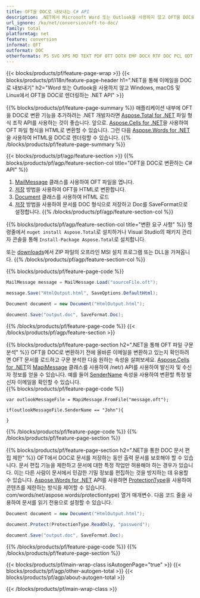 ```yaml
---
title: OFT을 DOC로 내보내는 C# API
description: .NET에서 Microsoft Word 또는 Outlook을 사용하지 않고 OFT을 DOC로 변환
url_ignore: /ko/net/conversion/oft-to-doc/
family: total
platformtag: net
feature: conversion
informat: OFT
outformat: DOC
otherformats: PS SVG XPS MD TEXT PDF OTT DOTX EMF DOCX RTF DOC PCL ODT JPEG GIF EPUB FLATOPC TIFF DOCM DOTM PNG DOT WORDML
---
```

{{< blocks/products/pf/feature-page-wrap >}}
{{< blocks/products/pf/i18n/feature-page-header h1=".NET을 통해 이메일을 DOC로 내보내기" h2="Word 또는 Outlook을 사용하지 않고 Windows, macOS 및 Linux에서 OFT을 DOC로 렌더링하는 .NET API" >}}

{{% blocks/products/pf/feature-page-summary %}}
애플리케이션 내부에 OFT을 DOC로 변환 기능을 추가하려는 .NET 개발자라면 [Aspose.Total for .NET](https://products.aspose.com/total/net/) 파일 형식 조작 API를 사용하는 것이 좋습니다. 앞으로. [Aspose.Cells for .NET](https://products.aspose.com/cells/net/)을 사용하여 OFT 파일 형식을 HTML로 변환할 수 있습니다. 그런 다음 [Aspose.Words for .NET](https://products.aspose.com/words/net/)을 사용하여 HTML을 DOC로 렌더링할 수 있습니다.
{{% /blocks/products/pf/feature-page-summary  %}}

{{< blocks/products/pf/agp/feature-section >}}
{{% blocks/products/pf/agp/feature-section-col title="OFT을 DOC로 변환하는 C# API" %}}
1. [MailMessage](https://reference.aspose.com/email/net/aspose.email/mailmessage) 클래스를 사용하여 OFT 파일을 엽니다.
2. [저장](https://reference.aspose.com/email/net/aspose.email.mailmessage/save/methods/3) 방법을 사용하여 OFT을 HTML로 변환합니다.
3. [Document](https://reference.aspose.com/words/net/aspose.words/document) 클래스를 사용하여 HTML 로드
4. [저장](https://reference.aspose.com/words/net/aspose.words.document/save/methods/4) 방법을 사용하여 문서를 DOC 형식으로 저장하고 Doc를 SaveFormat으로 설정합니다.
{{% /blocks/products/pf/agp/feature-section-col %}}

{{% blocks/products/pf/agp/feature-section-col title="변환 요구 사항" %}}
명령줄에서 ```nuget install Aspose.Total```로 설치하거나 Visual Studio의 패키지 관리자 콘솔을 통해 ```Install-Package Aspose.Total```로 설치합니다.

또는 [downloads](https://releases.aspose.com/total/net)에서 ZIP 파일의 오프라인 MSI 설치 프로그램 또는 DLL을 가져옵니다.
{{% /blocks/products/pf/agp/feature-section-col %}}

{{% blocks/products/pf/feature-page-code %}}

```cs
MailMessage message = MailMessage.Load("sourceFile.oft");
 
message.Save("HtmlOutput.html", SaveOptions.DefaultHtml);

Document document = new Document("HtmlOutput.html");

document.Save("output.doc", SaveFormat.Doc); 
```

{{% /blocks/products/pf/feature-page-code %}}
{{< /blocks/products/pf/agp/feature-section >}}

{{% blocks/products/pf/feature-page-section  h2=".NET을 통해 OFT 파일 구문 분석" %}}
OFT을 DOC로 변환하기 전에 올바른 이메일을 변환하고 있는지 확인하려면 OFT 문서를 로드하고 구문 분석한 다음 원하는 속성을 살펴보세요. [Aspose.Cells for .NET](https://products.aspose.com/email)의 [MapiMessage](https://reference.aspose.com/email/net/aspose.email.mapi/mapimessage) 클래스를 사용하여 /net/) API를 사용하여 발신자 및 수신자 정보를 얻을 수 있습니다. 예를 들어 [SenderName](https://reference.aspose.com/email/net/aspose.email.mapi/mapimessage/properties/sendername) 속성을 사용하여 변환할 특정 발신자 이메일을 확인할 수 있습니다.  
{{% blocks/products/pf/feature-page-code %}}

```cs// instantiate MapiMessage to load an OFT file from disk
var outlookMessageFile = MapiMessage.FromFile("message.oft");
 
if(outlookMessageFile.SenderName == "John"){
    
}
```

{{% /blocks/products/pf/feature-page-code  %}}
{{% /blocks/products/pf/feature-page-section %}}

{{% blocks/products/pf/feature-page-section  h2=".NET을 통한 DOC 문서 편집 제한" %}}
OFT에서 DOC로 문서를 저장하는 동안 출력 문서를 보호해야 할 수 있습니다. 문서 편집 기능을 제한하고 문서에 대한 특정 작업만 허용해야 하는 경우가 있습니다. 이는 다른 사람이 문서에서 민감한 기밀 정보를 편집하는 것을 방지하는 데 유용할 수 있습니다. [Aspose.Words for .NET](https://products.aspose.com/words/net/) API를 사용하면 [ProtectionType](https://apireference.aspose.net)을 사용하여 콘텐츠를 제한하는 방식을 제어할 수 있습니다. com/words/net/aspose.words/protectiontype) 열거 매개변수. 다음 코드 줄을 사용하여 문서를 읽기 전용으로 설정할 수 있습니다. 
```cs
Document document = new Document("HtmlOutput.html");

document.Protect(ProtectionType.ReadOnly, "password");

document.Save("output.doc", SaveFormat.Doc);  
```

{{% /blocks/products/pf/feature-page-code  %}}
{{% /blocks/products/pf/feature-page-section %}}

{{< blocks/products/pf/main-wrap-class isAutogenPage="true" >}}
{{< blocks/products/pf/agp/other-autogen-total >}}
{{< blocks/products/pf/agp/about-autogen-total >}}

{{< /blocks/products/pf/main-wrap-class >}}